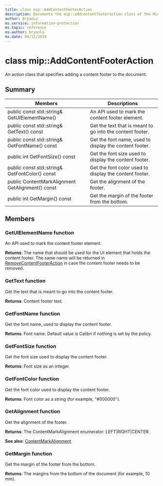 ```yaml
---
title: class mip::AddContentFooterAction 
description: Documents the mip::addcontentfooteraction class of the Microsoft Information Protection (MIP) SDK.
author: BryanLa
ms.service: information-protection
ms.topic: reference
ms.author: bryanla
ms.date: 04/11/2019
---
```


# class mip::AddContentFooterAction 
An action class that specifies adding a content footer to the document.
  
## Summary
 Members                        | Descriptions                                
--------------------------------|---------------------------------------------
public const std::string& GetUIElementName()  |  An API used to mark the content footer element.
public const std::string& GetText() const  |  Get the text that is meant to go into the content footer.
public const std::string& GetFontName() const  |  Get the font name, used to display the content footer.
public int GetFontSize() const  |  Get the font size used to display the content footer.
public const std::string& GetFontColor() const  |  Get the font color used to display the content footer.
public ContentMarkAlignment GetAlignment() const  |  Get the alignment of the footer.
public int GetMargin() const  |  Get the margin of the footer from the bottom.
  
## Members
  
### GetUIElementName function
An API used to mark the content footer element.

  
**Returns**: The name that should be used for the UI element that holds the content footer. The same name will be returned in [RemoveContentFooterAction](class_mip_removecontentfooteraction.md) in case the content footer needs to be removed.
  
### GetText function
Get the text that is meant to go into the content footer.

  
**Returns**: Content footer text.
  
### GetFontName function
Get the font name, used to display the content footer.

  
**Returns**: Font name. Default value is Calibri if nothing is set by the policy.
  
### GetFontSize function
Get the font size used to display the content footer.

  
**Returns**: Font size as an integer.
  
### GetFontColor function
Get the font color used to display the content footer.

  
**Returns**: Font color as a string (for example, "#000000").
  
### GetAlignment function
Get the alignment of the footer.

  
**Returns**: The ContentMarkAlignment enumerator: LEFT|RIGHT|CENTER. 
  
**See also**: [ContentMarkAlignment](mip-enums-and-structs.md#contentmarkalignment-enum)
  
### GetMargin function
Get the margin of the footer from the bottom.

  
**Returns**: The margins from the bottom of the document (for example, 10 mm).